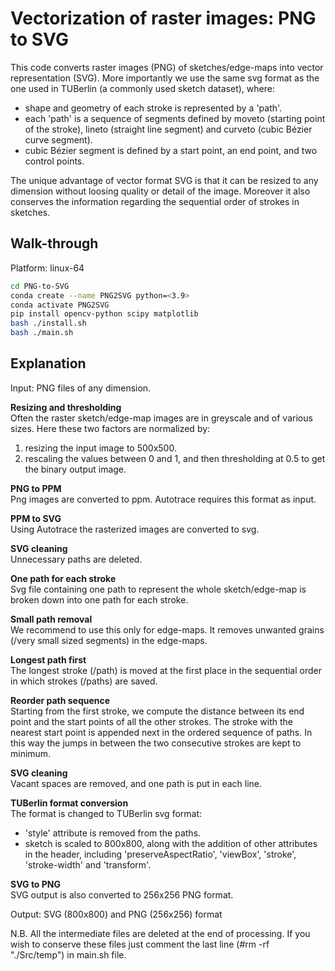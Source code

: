# Vectorization of raster images: PNG to SVG
This code converts raster images (PNG) of sketches/edge-maps into vector representation (SVG). More importantly we use the same svg format as the one used in TUBerlin (a commonly used sketch dataset), where:
- shape and geometry of each stroke is represented by a 'path'.
- each 'path' is a sequence of segments defined by moveto (starting point of the stroke), lineto (straight line segment) and curveto (cubic Bézier curve segment).
- cubic Bézier segment is defined by a start point, an end point, and two control points.

The unique advantage of vector format SVG is that it can be resized to any dimension without loosing quality or detail of the image. Moreover it also conserves the information regarding the sequential order of strokes in sketches.

## Walk-through
Platform: linux-64
```bash
cd PNG-to-SVG
conda create --name PNG2SVG python=<3.9>
conda activate PNG2SVG
pip install opencv-python scipy matplotlib
bash ./install.sh
bash ./main.sh
```

## Explanation
Input: PNG files of any dimension.

**Resizing and thresholding**  
Often the raster sketch/edge-map images are in greyscale and of various sizes.
Here these two factors are normalized by:
1) resizing the input image to 500x500.
2) rescaling the values between 0 and 1, and then thresholding at 0.5 to get the binary output image.

**PNG to PPM**  
Png images are converted to ppm. Autotrace requires this format as input.

**PPM to SVG**  
Using Autotrace the rasterized images are converted to svg.

**SVG cleaning**  
Unnecessary paths are deleted.

**One path for each stroke**  
Svg file containing one path to represent the whole sketch/edge-map is broken down into one path for each stroke.

**Small path removal**  
We recommend to use this only for edge-maps. It removes unwanted grains (/very small sized segments) in the edge-maps.

**Longest path first**  
The longest stroke (/path) is moved at the first place in the sequential order in which strokes (/paths) are saved.

**Reorder path sequence**  
Starting from the first stroke, we compute the distance between its end point and the start points of all the other strokes. The stroke with the nearest start point is appended next in the ordered sequence of paths. In this way the jumps in between the two consecutive strokes are kept to minimum.

**SVG cleaning**  
Vacant spaces are removed, and one path is put in each line.

**TUBerlin format conversion**  
The format is changed to TUBerlin svg format:
- 'style' attribute is removed from the paths.
- sketch is scaled to 800x800, along with the addition of other attributes in the header, including 'preserveAspectRatio', 'viewBox', 'stroke', 'stroke-width' and 'transform'.

**SVG to PNG**  
SVG output is also converted to 256x256 PNG format.

Output: SVG (800x800) and PNG (256x256) format

N.B. All the intermediate files are deleted at the end of processing. If you wish to conserve these files just comment the last line (#rm -rf "./Src/temp") in main.sh file.
